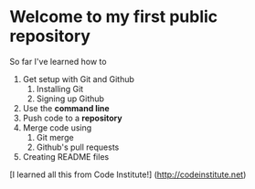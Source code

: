 # Welcome to my first public repository

So far I've learned how to
1. Get setup with Git and Github
	1. Installing Git
	2. Signing up Github
2. Use the **command line**
3. Push code to a **repository**
4. Merge code using
	1. Git merge
	2. Github's pull requests
5. Creating README files

[I learned all this from Code Institute!] (http://codeinstitute.net)
